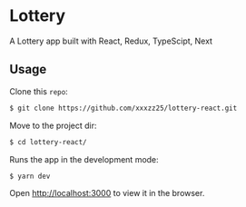 # Lottery

A Lottery app built with React, Redux, TypeScipt, Next
## Usage

Clone this `repo`:

```sh
$ git clone https://github.com/xxxzz25/lottery-react.git
```

Move to the project dir:

```sh
$ cd lottery-react/
```

Runs the app in the development mode:

```sh
$ yarn dev
```

Open [http://localhost:3000](http://localhost:3000) to view it in the browser.